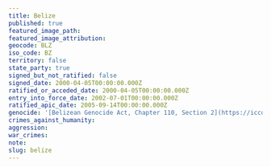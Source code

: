 ```yaml
---
title: Belize
published: true
featured_image_path:
featured_image_attribution:
geocode: BLZ
iso_code: BZ
territory: false
state_party: true
signed_but_not_ratified: false
signed_date: 2000-04-05T00:00:00.000Z
ratified_or_acceded_date: 2000-04-05T00:00:00.000Z
entry_into_force_date: 2002-07-01T00:00:00.000Z
ratified_apic_date: 2005-09-14T00:00:00.000Z
genocide: '[Belizean Genocide Act, Chapter 110, Section 2](https://iccdb.hrlc.net/data/doc/520/keyword/46/)'
crimes_against_humanity:
aggression:
war_crimes:
note:
slug: belize
---
```



